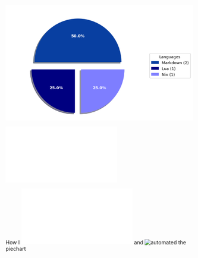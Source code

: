 ![Weekly Commit Distribution Per Language](./commit_distribution.png?beep-boop-17)

![Resume / CV](./cv-master.pdf)

How I ![created](./analyze_contributions.py) and ![automated](./.github/workflows/weekly_contributions.yml) the piechart
